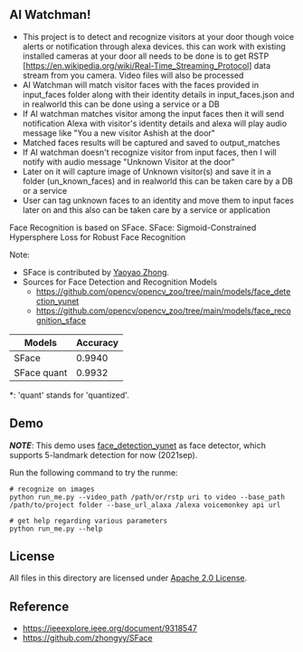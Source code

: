 AI Watchman!
-
- This project is to detect and recognize visitors at your door though voice alerts or notification through alexa devices.
this can work with existing installed cameras at your door all needs to be done is to get RSTP [https://en.wikipedia.org/wiki/Real-Time_Streaming_Protocol] data stream from you camera.
Video files will also be processed
- AI Watchman will match visitor faces with the faces provided in input_faces folder along with their identity details in input_faces.json and in realworld this can be done using a service or a DB
- If AI watchman matches visitor among the input faces then it will send notification Alexa with visitor's identity details and alexa will play audio message like "You a new visitor Ashish at the door"
- Matched faces results will be captured and saved to output_matches
- If AI watchman doesn't recognize visitor from input faces, then I will notify with audio message "Unknown Visitor at the door"
- Later on it will capture image of Unknown visitor(s) and save it in a folder (un_known_faces) and in realworld this can be taken care by a DB or a service
- User can tag unknown faces to an identity and move them to input faces later on and this also can be taken care by a service or application

Face Recognition is based on SFace.
SFace: Sigmoid-Constrained Hypersphere Loss for Robust Face Recognition

Note:

- SFace is contributed by [Yaoyao Zhong](https://github.com/zhongyy).
- Sources for Face Detection and Recognition Models
  - https://github.com/opencv/opencv_zoo/tree/main/models/face_detection_yunet
  - https://github.com/opencv/opencv_zoo/tree/main/models/face_recognition_sface

| Models      | Accuracy |
| ----------- | -------- |
| SFace       | 0.9940   |
| SFace quant | 0.9932   |

\*: 'quant' stands for 'quantized'.

## Demo

***NOTE***: This demo uses [face_detection_yunet](../face_detection_yunet) as face detector, which supports 5-landmark detection for now (2021sep).

Run the following command to try the runme:

```shell
# recognize on images
python run_me.py --video_path /path/or/rstp uri to video --base_path /path/to/project folder --base_url_alaxa /alexa voicemonkey api url

# get help regarding various parameters
python run_me.py --help
```

## License

All files in this directory are licensed under [Apache 2.0 License](./LICENSE).

## Reference

- https://ieeexplore.ieee.org/document/9318547
- https://github.com/zhongyy/SFace
